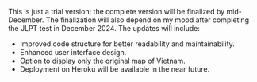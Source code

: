 This is just a trial version; the complete version will be finalized by mid-December. The finalization will also depend on my mood after completing the JLPT test in December 2024. The updates will include:

- Improved code structure for better readability and maintainability.
- Enhanced user interface design.
- Option to display only the original map of Vietnam.
- Deployment on Heroku will be available in the near future.
